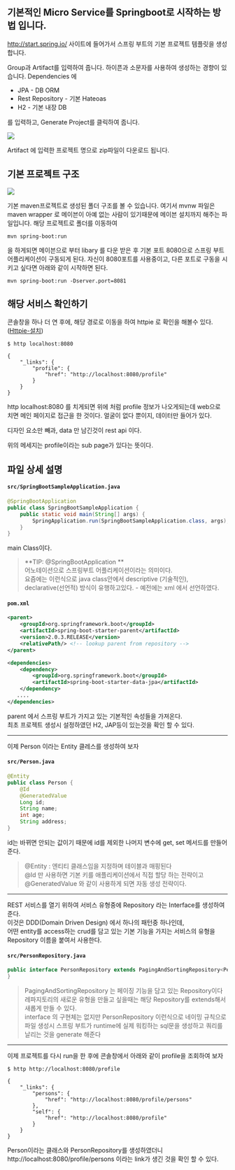 기본적인 Micro Service를 Springboot로 시작하는 방법 입니다.
--------

http://start.spring.io/
사이트에 들어가서 스프링 부트의 기본 프로젝트 템플릿을 생성합니다.

Group과 Artifact를 입력하여 줍니다. 하이픈과 소문자를 사용하여 생성하는 경향이 있습니다.
Dependencies 에 
* JPA	- DB ORM
* Rest Repository - 기본 Hateoas
* H2	- 기본 내장 DB

를 입력하고, Generate Project를 클릭하여 줍니다.

![](https://raw.githubusercontent.com/wiki/TheOpenCloudEngine/uEngine-cloud/get-started/images/1_1.png)

Artifact 에 입력한 프로젝트 명으로 zip파일이 다운로드 됩니다.


기본 프로젝트 구조
--------
![](https://raw.githubusercontent.com/wiki/TheOpenCloudEngine/uEngine-cloud/get-started/images/1_2.png)

기본 maven프로젝트로 생성된 폴더 구조를 볼 수 있습니다.
여기서 mvnw 파일은 maven wrapper 로 메이븐이 아예 없는 사람이 있기때문에 메이븐 설치까지 해주는 파일입니다.
해당 프로젝트로 폴더를 이동하여

`mvn spring-boot:run`

을 하게되면 메이븐으로 부터 libary 를 다운 받은 후 기본 포트 8080으로 스프링 부트 어플리케이션이 구동되게 된다.
자신이 8080포트를 사용중이고, 다른 포트로 구동을 시키고 싶다면 아래와 같이 시작하면 된다.

`mvn spring-boot:run -Dserver.port=8081`

해당 서비스 확인하기
--------

콘솔창을 하나 더 연 후에, 해당 경로로 이동을 하여 httpie 로 확인을 해볼수 있다.
([Httpie-설치](https://github.com/TheOpenCloudEngine/uEngine-cloud/wiki/Httpie-설치))

```
$ http localhost:8080

{
    "_links": {
        "profile": {
            "href": "http://localhost:8080/profile"
        }
    }
}
```
http localhost:8080 를 치게되면 위에 처럼 profile 정보가 나오게되는데
web으로 치면 메인 페이지로 접근을 한 것이다.
얼굴이 없다 뿐이지, 데이터만 들어가 있다.

디자인 요소만 빼과, data 만 남긴것이 rest api 이다.

위의 메세지는 profile이라는 sub page가 있다는 뜻이다.


파일 상세 설명
-------
#### `src/SpringBootSampleApplication.java`

```java
@SpringBootApplication
public class SpringBootSampleApplication {
	public static void main(String[] args) {
		SpringApplication.run(SpringBootSampleApplication.class, args);
	}
}
```

main Class이다. 
> **TIP: @SpringBootApplication **  
> 어노테이션으로 스프링부트 어플리케이션이라는 의미이다.  
> 요즘에는 이런식으로 java class안에서 descriptive (기술적인), declarative(선언적) 방식이 유행하고있다. - 예전에는 xml 에서 선언하였다.

#### `pom.xml`

```xml
<parent>
	<groupId>org.springframework.boot</groupId>
	<artifactId>spring-boot-starter-parent</artifactId>
	<version>2.0.3.RELEASE</version>
	<relativePath/> <!-- lookup parent from repository -->
</parent>

<dependencies>
	<dependency>
		<groupId>org.springframework.boot</groupId>
		<artifactId>spring-boot-starter-data-jpa</artifactId>
	</dependency>
   ....
</dependencies>
```
parent 에서 스프링 부트가 가지고 있는 기본적인 속성들을 가져온다.  
최초 프로젝트 생성시 설정하였던 H2, JAP등이 있는것을 확인 할 수 있다.

***

이제 Person 이라는 Entity 클레스를 생성하여 보자
#### `src/Person.java`

```java
@Entity
public class Person {
    @Id
    @GeneratedValue
    Long id;
    String name;
    int age;
    String address;
}
```

id는 바뀌면 안되는 값이기 때문에 id를 제외한 나머지 변수에 get, set 메서드를 만들어 준다.
> @Entity : 엔티티 클래스임을 지정하며 테이블과 매핑된다  
> @Id 만 사용하면 기본 키를 애플리케이션에서 직접 할당 하는 전략이고  
> @GeneratedValue 와 같이 사용하게 되면 자동 생성 전략이다.


***
REST 서비스를 열기 위하여 서비스 유형중에 Repository 라는 Interface를 생성하여 준다.  
이것은 DDD(Domain Driven Design) 에서 하나의 패턴중 하나인데,  
어떤 entity를 access하는 crud를 담고 있는 기본 기능을 가지는 서비스의 유형을 Repository 이름을 붙여서 사용한다.  

#### `src/PersonRepository.java`

```java
public interface PersonRepository extends PagingAndSortingRepository<Person, Long> {
}

```

> PagingAndSortingRepository 는 페이징 기능을 담고 있는 Repository이다  
> 레파지토리의 새로운 유형을 만들고 싶을때는 해당 Repository를 extends해서 새롭게 만들 수 있다.  
> interface 의 구현체는 없지만 PersonRepository 이런식으로 네이밍 규칙으로 파일 생성시 스프링 부트가 runtime에 실제 워킹하는 sql문을 생성하고 쿼리를 날리는 것을 generate 해준다 


***
이제 프로젝트를 다시 run을 한 후에 콘솔창에서 아래와 같이 profile을 조회하여 보자
```
$ http http://localhost:8080/profile

{
    "_links": {
        "persons": {
            "href": "http://localhost:8080/profile/persons"
        },
        "self": {
            "href": "http://localhost:8080/profile"
        }
    }
}
```
Person이라는 클래스와 PersonRepository를 생성하였더니  
http://localhost:8080/profile/persons 이라는 link가 생긴 것을 확인 할 수 있다.